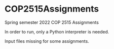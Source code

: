 # COP2515Assignments
Spring semester 2022 COP 2515 Assignments

In order to run, only a Python interpreter is needed.

Input files missing for some assignments.

